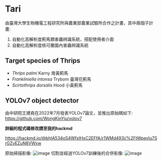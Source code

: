 # Tari
由臺灣大學生物機電工程研究所與農業部農業試驗所合作之計畫，其中兩個子計畫:
1. 自動化高解析度薊馬類害蟲辨識系統，搭配使用者介面
2. 自動化高解析度核可蘭園內害蟲辨識系統
## Target species of Thrips
- *Thrips palmi* Karny 南黃薊馬
- *Frankliniella intonsa* Trybom 臺灣花薊馬
- *Scirtothrips dorsalis* Hood 小黃薊馬

## YOLOv7 object detector 
由中研院王建堯在2022年7月發表YOLOv7論文，並推出原始碼如下:
https://github.com/WongKinYiu/yolov7

**詳細的程式碼修改請至我的hackmd**

https://hackmd.io/@bhIA534oS4WfxIHxC2EFfA/r1WMd493j/%2FtWpevlu7SrGZvEZuN8VWxw

原始掃描影像:
![image](https://github.com/Teng91/Tari/blob/main/img1.jpg)
切割並經過YOLOv7訓練後的合併影像:
![image](https://github.com/Teng91/Tari/blob/main/merged_img1.jpg)
